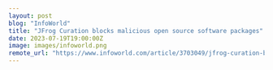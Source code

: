```yaml
---
layout: post
blog: "InfoWorld"
title: "JFrog Curation blocks malicious open source software packages"
date: 2023-07-19T19:00:00Z
image: images/infoworld.png
remote_url: "https://www.infoworld.com/article/3703049/jfrog-curation-blocks-malicious-open-source-software-packages.html#tk.rss_applicationdevelopment"
---
```

